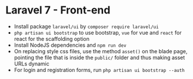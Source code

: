 # Laravel 7 - Front-end
- Install package `laravel/ui` by `composer require laravel/ui`
- `php artisan ui bootstrap` to use bootstrap, `vue` for vue and `react` for react for the scaffolding option
- Install NodeJS dependencies and `npm run dev`
- On replacing style css files, use the method `asset()` on the blade page, pointing the file that is inside the `public/` folder and thus making asset URLs dynamic
- For login and registration forms, run `php artisan ui bootstrap --auth`